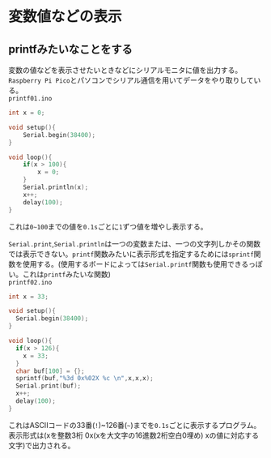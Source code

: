 # 変数値などの表示

## printfみたいなことをする  

変数の値などを表示させたいときなどにシリアルモニタに値を出力する。`Raspberry Pi Pico`とパソコンでシリアル通信を用いてデータをやり取りしている。  
`printf01.ino`  

```cpp
int x = 0;

void setup(){
    Serial.begin(38400);
}

void loop(){
    if(x > 100){
        x = 0;
    }
    Serial.println(x);
    x++;
    delay(100);
}
```  

これは`0~100`までの値を`0.1s`ごとに`1`ずつ値を増やし表示する。  

`Serial.print`,`Serial.println`は一つの変数または、一つの文字列しかその関数では表示できない。`printf`関数みたいに表示形式を指定するためには`sprintf`関数を使用する。(使用するボードによっては`Serial.printf`関数も使用できるっぽい。これは`printf`みたいな関数)  
`printf02.ino`  

```cpp
int x = 33;

void setup(){
  Serial.begin(38400);
}

void loop(){
  if(x > 126){
    x = 33;
  }
  char buf[100] = {};
  sprintf(buf,"%3d 0x%02X %c \n",x,x,x);
  Serial.print(buf);
  x++;
  delay(100);
}
```  

これはASCIIコードの33番(`!`)~126番(`~`)までを`0.1s`ごとに表示するプログラム。表示形式は(xを整数3桁 0x(xを大文字の16進数2桁空白0埋め) xの値に対応する文字)で出力される。  
